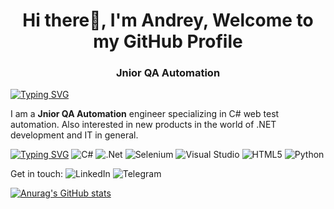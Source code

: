 <h1 align="center">Hi there👋, I'm Andrey, Welcome to my GitHub Profile</h1>
<h3 align="center">Jnior QA Automation</h3>

[![Typing SVG](https://readme-typing-svg.herokuapp.com?color=000000&lines=About+me)](https://github.com/YANOVSK1Y)

I am a **Jnior QA Automation** engineer specializing in C# web test automation.
Also interested in new products in the world of .NET development and IT in general.

[![Typing SVG](https://readme-typing-svg.herokuapp.com?color=000000&lines=Technologies)](https://github.com/YANOVSK1Y)
![C#](https://img.shields.io/badge/c%23-%23239120.svg?style=for-the-badge&logo=c-sharp&logoColor=white) ![.Net](https://img.shields.io/badge/.NET-5C2D91?style=for-the-badge&logo=.net&logoColor=white) ![Selenium](https://img.shields.io/badge/-selenium-%43B02A?style=for-the-badge&logo=selenium&logoColor=white) ![Visual Studio](https://img.shields.io/badge/Visual%20Studio-5C2D91.svg?style=for-the-badge&logo=visual-studio&logoColor=white) ![HTML5](https://img.shields.io/badge/html5-%23E34F26.svg?style=for-the-badge&logo=html5&logoColor=white) ![Python](https://img.shields.io/badge/python-3670A0?style=for-the-badge&logo=python&logoColor=ffdd54)

Get in touch: ![LinkedIn](https://www.linkedin.com/in/andrey-yanovskiy-014ba51b1) ![Telegram](https://t.me/YANOVSK1Y)

[![Anurag's GitHub stats](https://github-readme-stats.vercel.app/api?username=YANOVSK1Y)](https://github.com/YANOVSK1Y/github-readme-stats)
